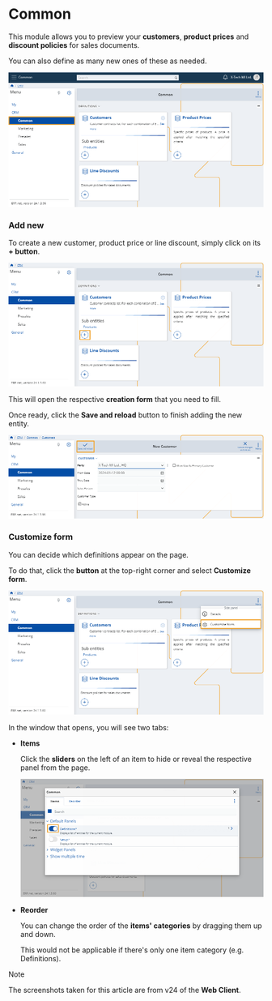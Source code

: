 # Common 

This module allows you to preview your **customers**, **product prices** and **discount policies** for sales documents.

You can also define as many new ones of these as needed.

![Express](pictures/Common_view.png)

### Add new

To create a new customer, product price or line discount, simply click on its **+ button**.

![Express](pictures/Common_add.png)

This will open the respective **creation form** that you need to fill. 

Once ready, click the **Save and reload** button to finish adding the new entity.

![Express](pictures/Common_save.png)

### Customize form

You can decide which definitions appear on the page.

To do that, click the **button** at the top-right corner and select **Customize form**.

![Express](pictures/Common_customize.png)

In the window that opens, you will see two tabs:

* **Items**

  Click the **sliders** on the left of an item to hide or reveal the respective panel from the page.

  ![Express](pictures/Common_Items.png)

* **Reorder**

  You can change the order of the **items' categories** by dragging them up and down.

  This would not be applicable if there's only one item category (e.g. Definitions).



> [!NOTE]
> The screenshots taken for this article are from v24 of the **Web Client**.
